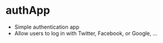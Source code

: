 # authApp
- Simple authentication app
- Allow users to log in with Twitter, Facebook, or Google, ...
